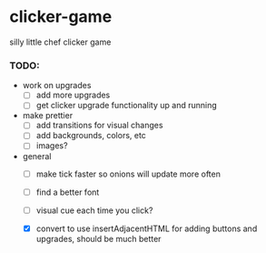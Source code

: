 # clicker-game
silly little chef clicker game

### TODO:
- work on upgrades
  - [ ] add more upgrades
  - [ ] get clicker upgrade functionality up and running
- make prettier
  - [ ] add transitions for visual changes
  - [ ] add backgrounds, colors, etc
  - [ ] images?
- general
  - [ ] make tick faster so onions will update more often
  - [ ] find a better font
  - [ ] visual cue each time you click?
  - [x] convert to use insertAdjacentHTML for adding buttons and upgrades, should be much better
  

